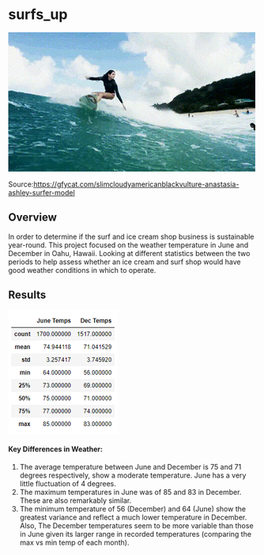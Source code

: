 # surfs_up
![img](SlimCloudyAmericanblackvulture-mobile.gif)

Source:https://gfycat.com/slimcloudyamericanblackvulture-anastasia-ashley-surfer-model

## Overview

In order to determine if the surf and ice cream shop business is sustainable year-round. This project focused on the weather temperature in June and December in Oahu, Hawaii. Looking at different statistics between the two periods to help assess whether an ice cream and surf shop would have good weather conditions in which to operate.


## Results

![img](Temperature.png)


#### Key Differences in Weather:
1.	The average temperature between June and December is 75 and 71 degrees respectively, show a moderate temperature. June has a very little fluctuation of 4 degrees.
2.	The maximum temperatures in June was of 85  and 83 in December. These are also remarkably similar.
3.	The minimum temperature of 56 (December) and 64 (June) show the greatest variance and reflect a much lower temperature in December. Also, The December temperatures seem to be more variable than those in June given its larger range in recorded temperatures (comparing the max vs min temp of each month).


